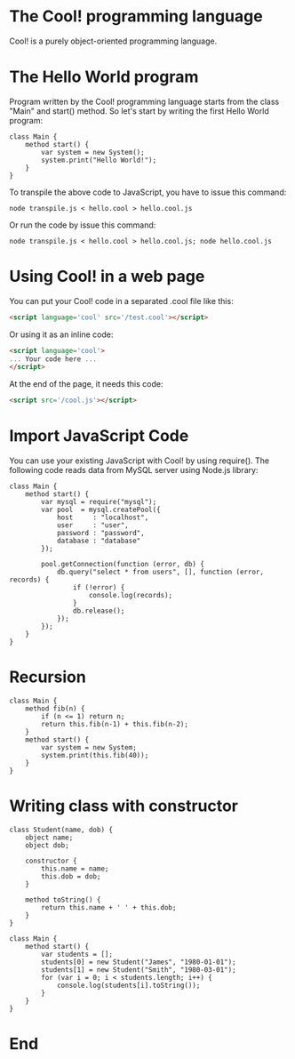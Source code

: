 # The Cool! programming language

Cool! is a purely object-oriented programming language.

# The Hello World program
Program written by the Cool! programming language starts from the class "Main"
and start() method. So let's start by writing the first Hello World program:
```es6
class Main {
	method start() {
		var system = new System();
		system.print("Hello World!");
	}
}
```
To transpile the above code to JavaScript, you have to issue this command:
```
node transpile.js < hello.cool > hello.cool.js
```
Or run the code by issue this command:
```
node transpile.js < hello.cool > hello.cool.js; node hello.cool.js
```

# Using Cool! in a web page
You can put your Cool! code in a separated .cool file like this:
```html
<script language='cool' src='/test.cool'></script>
```
Or using it as an inline code:
```html
<script language='cool'>
... Your code here ...
</script>
```
At the end of the page, it needs this code:
```html
<script src='/cool.js'></script>
```

# Import JavaScript Code
You can use your existing JavaScript with Cool! by using require(). The
following code reads data from MySQL server using Node.js library:
```es6
class Main {
	method start() {
		var mysql = require("mysql");
		var pool  = mysql.createPool({
			host     : "localhost",
			user     : "user",
			password : "password",
			database : "database"
		});

		pool.getConnection(function (error, db) {
			db.query("select * from users", [], function (error, records) {
				if (!error) {
					console.log(records);
				}
				db.release();
			});
		});
	}
}
```

# Recursion
```es6
class Main {
	method fib(n) {
		if (n <= 1) return n;
		return this.fib(n-1) + this.fib(n-2);
	}
	method start() {
		var system = new System;
		system.print(this.fib(40));
	}
}
```


# Writing class with constructor
```es6
class Student(name, dob) {
	object name;
	object dob;

	constructor {
		this.name = name;
		this.dob = dob;
	}

	method toString() {
		return this.name + ' ' + this.dob;
	}
}

class Main {
	method start() {
		var students = [];
		students[0] = new Student("James", "1980-01-01");
		students[1] = new Student("Smith", "1980-03-01");
		for (var i = 0; i < students.length; i++) {
			console.log(students[i].toString());
		}
	}
}
```


















# End
